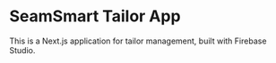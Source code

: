 # SeamSmart Tailor App

This is a Next.js application for tailor management, built with Firebase Studio.
